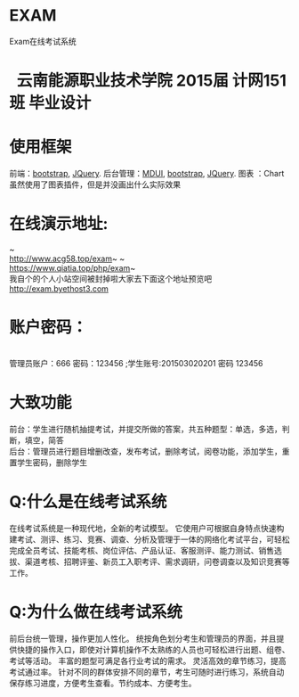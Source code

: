 #  EXAM
Exam在线考试系统
#
#   云南能源职业技术学院 2015届 计网151班 毕业设计
#
# 使用框架
前端：<a href="https://github.com/twbs/bootstrap">bootstrap</a>, <a href="http://jquery.com/">JQuery</a>. 后台管理：<a href="https://github.com/zdhxiong/mdui">MDUI</a>, <a href="https://github.com/twbs/bootstrap">bootstrap</a>, <a href="http://jquery.com/">JQuery</a>. 图表 ：Chart
<br>虽然使用了图表插件，但是并没画出什么实际效果
#
# 在线演示地址: 
~<br>http://www.acg58.top/exam~
~<br>https://www.qiatia.top/php/exam~ 
<br>我自个的个人小站空间被封掉啦大家去下面这个地址预览吧
<br> http://exam.byethost3.com
# 账户密码： 
<br>管理员账户：666 密码：123456 ;学生账号:201503020201 密码 123456
#
# 大致功能
前台：学生进行随机抽提考试，并提交所做的答案，共五种题型：单选，多选，判断，填空，简答<br>
后台：管理员进行题目增删改查，发布考试，删除考试，阅卷功能，添加学生，重置学生密码，删除学生
#
# Q:什么是在线考试系统
在线考试系统是一种现代地，全新的考试模型。
它使用户可根据自身特点快速构建考试、测评、练习、竞赛、调查、分析及管理于一体的网络化考试平台，可轻松完成全员考试、技能考核、岗位评估、产品认证、客服测评、能力测试、销售选拔、渠道考核、招聘评鉴、新员工入职考评、需求调研，问卷调查以及知识竞赛等工作。
# Q:为什么做在线考试系统
前后台统一管理，操作更加人性化。
统按角色划分考生和管理员的界面，并且提供快捷的操作入口，即使对计算机操作不太熟练的人员也可轻松进行出题、组卷、考试等活动。
丰富的题型可满足各行业考试的需求。
灵活高效的章节练习，提高考试通过率。
针对不同的群体安排不同的章节，考生可随时进行练习，系统自动保存练习进度，方便考生查看。节约成本、方便考生。
